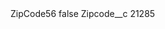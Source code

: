 <?xml version="1.0" encoding="UTF-8"?>
<CustomMetadata xmlns="http://soap.sforce.com/2006/04/metadata" xmlns:xsi="http://www.w3.org/2001/XMLSchema-instance" xmlns:xsd="http://www.w3.org/2001/XMLSchema">
    <label>ZipCode56</label>
    <protected>false</protected>
    <values>
        <field>Zipcode__c</field>
        <value xsi:type="xsd:string">21285</value>
    </values>
</CustomMetadata>
